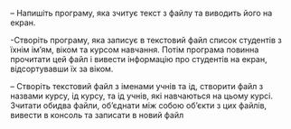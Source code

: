 – Напишіть програму, яка зчитує текст з файлу та виводить його на екран.

 

-Створіть програму, яка записує в текстовий файл список студентів з їхнім ім’ям, віком та курсом навчання. Потім програма повинна прочитати цей файл і вивести інформацію про студентів на екран, відсортувавши їх за віком.

 

– Cтворіть текстовий файл з іменами учнів та ід, створити файл з назвами курсу, ід курсу, та ід учнів, які навчаються на цьому курсі. Зчитати обидва файли, об’єднати між собою об’єкти з цих файлів, вивести в консоль та записати в новий файл

